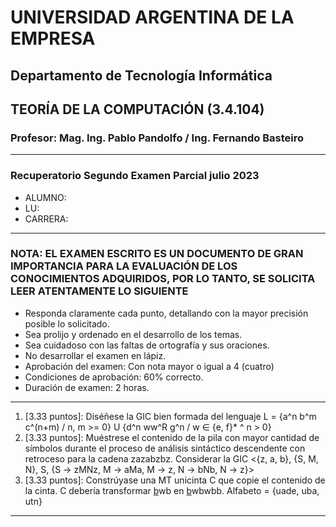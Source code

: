 # UNIVERSIDAD ARGENTINA DE LA EMPRESA

## Departamento de Tecnología Informática

## TEORÍA DE LA COMPUTACIÓN (3.4.104)

### Profesor: Mag. Ing. Pablo Pandolfo / Ing. Fernando Basteiro

---

### Recuperatorio Segundo Examen Parcial julio 2023

* ALUMNO:  
* LU:
* CARRERA:

---

### NOTA: EL EXAMEN ESCRITO ES UN DOCUMENTO DE GRAN IMPORTANCIA PARA LA EVALUACIÓN DE LOS CONOCIMIENTOS ADQUIRIDOS, POR LO TANTO, SE SOLICITA LEER ATENTAMENTE LO SIGUIENTE

* Responda claramente cada punto, detallando con la mayor precisión posible lo solicitado.
* Sea prolijo y ordenado en el desarrollo de los temas.
* Sea cuidadoso con las faltas de ortografía y sus oraciones.
* No desarrollar el examen en lápiz.
* Aprobación del examen: Con nota mayor o igual a 4 (cuatro)
* Condiciones de aprobación: 60% correcto.
* Duración de examen: 2 horas.

---

1. [3.33 puntos]: Diséñese la GIC bien formada del lenguaje L = {a^n b^m c^(n+m) / n, m >= 0} U {d^n ww^R g^n / w ∈ {e, f}* ^ n > 0}
1. [3.33 puntos]: Muéstrese el contenido de la pila con mayor cantidad de símbolos durante el proceso de análisis sintáctico descendente con retroceso para la cadena zazabzbz. Considerar la GIC <{z, a, b}, {S, M, N}, S, {S -> zMNz, M -> aMa, M -> z, N -> bNb, N -> z}>
1. [3.33 puntos]: Constrúyase una MT unicinta C que copie el contenido de la cinta. C debería transformar <u>b</u>wb en <u>b</u>wbwbb. Alfabeto = {uade, uba, utn}

---
